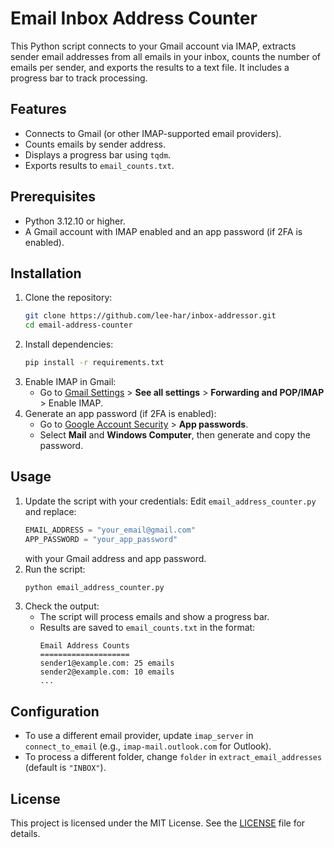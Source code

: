 # Email Inbox Address Counter

This Python script connects to your Gmail account via IMAP, extracts sender email addresses from all emails in your inbox, counts the number of emails per sender, and exports the results to a text file. It includes a progress bar to track processing.

## Features
- Connects to Gmail (or other IMAP-supported email providers).
- Counts emails by sender address.
- Displays a progress bar using `tqdm`.
- Exports results to `email_counts.txt`.

## Prerequisites
- Python 3.12.10 or higher.
- A Gmail account with IMAP enabled and an app password (if 2FA is enabled).

## Installation
1. Clone the repository:
   ```bash
   git clone https://github.com/lee-har/inbox-addressor.git
   cd email-address-counter
   ```
2. Install dependencies:
   ```bash
   pip install -r requirements.txt
   ```
3. Enable IMAP in Gmail:
   - Go to [Gmail Settings](https://mail.google.com/) > **See all settings** > **Forwarding and POP/IMAP** > Enable IMAP.
4. Generate an app password (if 2FA is enabled):
   - Go to [Google Account Security](https://myaccount.google.com/security) > **App passwords**.
   - Select **Mail** and **Windows Computer**, then generate and copy the password.

## Usage
1. Update the script with your credentials:
   Edit `email_address_counter.py` and replace:
   ```python
   EMAIL_ADDRESS = "your_email@gmail.com"
   APP_PASSWORD = "your_app_password"
   ```
   with your Gmail address and app password.
2. Run the script:
   ```bash
   python email_address_counter.py
   ```
3. Check the output:
   - The script will process emails and show a progress bar.
   - Results are saved to `email_counts.txt` in the format:
     ```
     Email Address Counts
     ====================
     sender1@example.com: 25 emails
     sender2@example.com: 10 emails
     ...
     ```

## Configuration
- To use a different email provider, update `imap_server` in `connect_to_email` (e.g., `imap-mail.outlook.com` for Outlook).
- To process a different folder, change `folder` in `extract_email_addresses` (default is `"INBOX"`).

## License
This project is licensed under the MIT License. See the [LICENSE](LICENSE) file for details.
